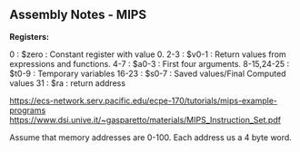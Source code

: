 ## Assembly Notes - MIPS

**Registers:**

0          : $zero : Constant register with value 0.
2-3        : $v0-1 : Return values from expressions and functions.
4-7        : $a0-3 : First four arguments.
8-15,24-25 : $t0-9 : Temporary variables
16-23      : $s0-7 : Saved values/Final Computed values
31         : $ra : return address

https://ecs-network.serv.pacific.edu/ecpe-170/tutorials/mips-example-programs
https://www.dsi.unive.it/~gasparetto/materials/MIPS_Instruction_Set.pdf

Assume that memory addresses are 0-100. Each address us a 4 byte word.


